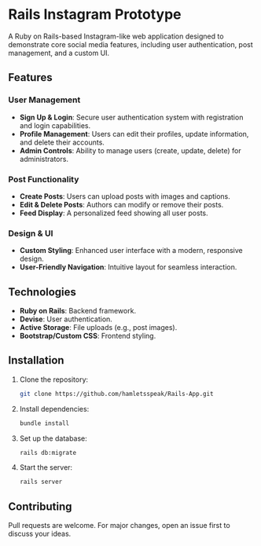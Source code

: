 # Rails Instagram Prototype

A Ruby on Rails-based Instagram-like web application designed to demonstrate core social media features, including user authentication, post management, and a custom UI.

## Features

### User Management
- **Sign Up & Login**: Secure user authentication system with registration and login capabilities.
- **Profile Management**: Users can edit their profiles, update information, and delete their accounts.
- **Admin Controls**: Ability to manage users (create, update, delete) for administrators.

### Post Functionality
- **Create Posts**: Users can upload posts with images and captions.
- **Edit & Delete Posts**: Authors can modify or remove their posts.
- **Feed Display**: A personalized feed showing all user posts.

### Design & UI
- **Custom Styling**: Enhanced user interface with a modern, responsive design.
- **User-Friendly Navigation**: Intuitive layout for seamless interaction.

## Technologies
- **Ruby on Rails**: Backend framework.
- **Devise**: User authentication.
- **Active Storage**: File uploads (e.g., post images).
- **Bootstrap/Custom CSS**: Frontend styling.

## Installation
1. Clone the repository:
   ```bash
   git clone https://github.com/hamletsspeak/Rails-App.git
   ```
2. Install dependencies:
   ```bash
   bundle install
   ```
3. Set up the database:
   ```bash
   rails db:migrate
   ```
4. Start the server:
   ```bash
   rails server
   ```

## Contributing
Pull requests are welcome. For major changes, open an issue first to discuss your ideas.
